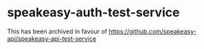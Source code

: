 # speakeasy-auth-test-service

This has been archived in favour of https://github.com/speakeasy-api/speakeasy-api-test-service
